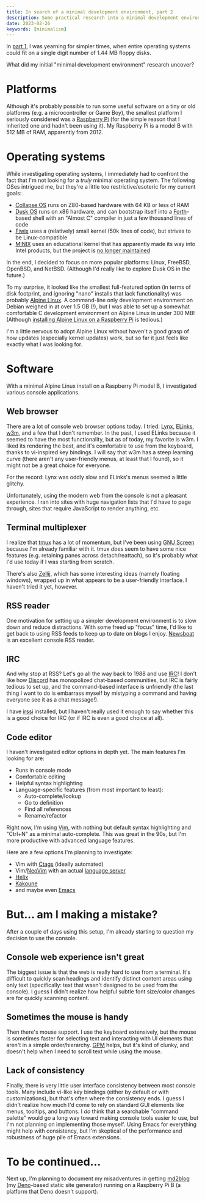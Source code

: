 ```yaml
---
title: In search of a minimal development environment, part 2
description: Some practical research into a minimal development environment.
date: 2023-02-26
keywords: [minimalism]
---
```

In [part 1](minimal-dev-env.md), I was yearning for simpler times, when entire operating systems could fit on a single digit number of 1.44 MB floppy disks.

What did my initial "minimal development environment" research uncover?

# Platforms
Although it's probably possible to run some useful software on a tiny or old platforms (e.g. a microcontroller or Game Boy), the smallest platform I seriously considered was a [Raspberry Pi](https://www.raspberrypi.com/) (for the simple reason that I inherited one and hadn't been using it). My Raspberry Pi is a model B with 512 MB of RAM, apparently from 2012.

# Operating systems
While investigating operating systems, I immediately had to confront the fact that I'm not looking for a *truly* minimal operating system. The following OSes intrigued me, but they're a little too restrictive/esoteric for my current goals:

* [Collapse OS](http://collapseos.org/) runs on Z80-based hardware with 64 KB or less of RAM
* [Dusk OS](https://sr.ht/~vdupras/duskos/) runs on x86 hardware, and can bootstrap itself into a [Forth](https://en.wikipedia.org/wiki/Forth_(programming_language))-based shell with an "Almost C" compiler in just a few thousand lines of code
* [Fiwix](https://www.fiwix.org/) uses a (relatively) small kernel (50k lines of code), but strives to be Linux-compatible
* [MINIX](https://minix3.org/) uses an educational kernel that has apparently made its way into Intel products, but the project is [no longer maintained](https://github.com/o-oconnell/minixfromscratch)

In the end, I decided to focus on more popular platforms: Linux, FreeBSD, OpenBSD, and NetBSD. (Although I'd really like to explore Dusk OS in the future.)

To my surprise, it looked like the smallest full-featured option (in terms of disk footprint, and ignoring "nano" installs that lack functionality) was probably [Alpine Linux](https://www.alpinelinux.org/). A command-line only development environment on Debian weighed in at over 1.5 GB (!), but I was able to set up a somewhat comfortable C development environment on Alpine Linux in under 300 MB! (Although [installing Alpine Linux on a Raspberry Pi](https://wiki.alpinelinux.org/wiki/Raspberry_Pi) is tedious.)

I'm a little nervous to adopt Alpine Linux without haven't a good grasp of how updates (especially kernel updates) work, but so far it just feels like exactly what I was looking for.

# Software
With a minimal Alpine Linux install on a Raspberry Pi model B, I investigated various console applications.

## Web browser
There are a lot of console web browser options today. I tried: [Lynx](https://lynx.browser.org/), [ELinks](http://elinks.or.cz/), [w3m](https://w3m.sourceforge.net/), and a few that I don't remember. In the past, I used ELinks because it seemed to have the most functionality, but as of today, my favorite is w3m. I liked its rendering the best, and it's comfortable to use from the keyboard, thanks to vi-inspired key bindings. I will say that w3m has a steep learning curve (there aren't any user-friendly menus, at least that I found), so it might not be a great choice for everyone.

For the record: Lynx was oddly slow and ELinks's menus seemed a little glitchy.

Unfortunately, using the modern web from the console is not a pleasant experience. I ran into sites with huge navigation lists that I'd have to page through, sites that require JavaScript to render anything, etc. 

## Terminal multiplexer
I realize that [tmux](https://github.com/tmux/tmux/wiki) has a lot of momentum, but I've been using [GNU Screen](https://www.gnu.org/software/screen/) because I'm already familiar with it. tmux *does* seem to have some nice features (e.g. retaining panes across detach/reattach), so it's probably what I'd use today if I was starting from scratch.

There's also [Zellij](https://zellij.dev/), which has some interesting ideas (namely floating windows), wrapped up in what appears to be a user-friendly interface. I haven't tried it yet, however.

## RSS reader
One motivation for setting up a simpler development environment is to slow down and reduce distractions. With some freed up "focus" time, I'd like to get back to using RSS feeds to keep up to date on blogs I enjoy. [Newsboat](https://newsboat.org/) is an excellent console RSS reader.

## IRC
And why stop at RSS? Let's go all the way back to 1988 and use [IRC](https://en.wikipedia.org/wiki/Internet_Relay_Chat)! I don't like how [Discord](https://discord.com/) has monopolized chat-based communities, but IRC is fairly tedious to set up, and the command-based interface is unfriendly (the last thing I want to do is embarrass myself by mistyping a command and having everyone see it as a chat message!).

I have [irssi](https://irssi.org/) installed, but I haven't really used it enough to say whether this is a good choice for IRC (or if IRC is even a good choice at all).

## Code editor
I haven't investigated editor options in depth yet. The main features I'm looking for are:

* Runs in console mode
* Comfortable editing
* Helpful syntax highlighting
* Language-specific features (from most important to least):
  * Auto-complete/lookup
  * Go to definition
  * Find all references
  * Rename/refactor

Right now, I'm using [Vim](https://www.vim.org/), with nothing but default syntax highlighting and "Ctrl+N" as a minimal auto-complete. This was great in the 90s, but I'm more productive with advanced language features.

Here are a few options I'm planning to investigate:

* Vim with [Ctags](https://en.wikipedia.org/wiki/Ctags) (ideally automated)
* Vim/[NeoVim](https://neovim.io/) with an actual [language server](https://microsoft.github.io/language-server-protocol/)
* [Helix](https://helix-editor.com/)
* [Kakoune](https://kakoune.org/)
* and maybe even [Emacs](https://www.gnu.org/software/emacs/)

# But... am I making a mistake?
After a couple of days using this setup, I'm already starting to question my decision to use the console.

## Console web experience isn't great
The biggest issue is that the web is really hard to use from a terminal. It's difficult to quickly scan headings and identify distinct content areas using only text (specifically: text that wasn't designed to be used from the console). I guess I didn't realize how helpful subtle font size/color changes are for quickly scanning content.

## Sometimes the mouse is handy
Then there's mouse support. I use the keyboard extensively, but the mouse is sometimes faster for selecting text and interacting with UI elements that aren't in a simple order/hierarchy. [GPM](https://man.archlinux.org/man/gpm.8.en.html) helps, but it's kind of clunky, and doesn't help when I need to scroll text while using the mouse.

## Lack of consistency
Finally, there is very little user interface consistency between most console tools. Many include vi-like key bindings (either by default or with customizations), but that's often where the consistency ends. I guess I didn't realize how much I'd come to rely on standard GUI elements like menus, tooltips, and buttons. I *do* think that a searchable "command palette" would go a long way toward making console tools easier to use, but I'm not planning on implementing those myself. Using Emacs for everything might help with consistency, but I'm skeptical of the performance and robustness of huge pile of Emacs extensions.

# To be continued...
Next up, I'm planning to document my misadventures in getting [md2blog](https://jaredkrinke.github.io/md2blog/) (my [Deno](https://deno.land/)-based static site generator) running on a Raspberry Pi B (a platform that Deno doesn't support).
